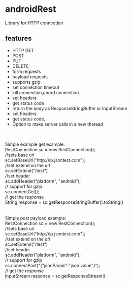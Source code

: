 # androidRest
Library for HTTP connection
<h2>features</h2>
<ul>
<li>HTTP GET</li> 
<li>POST</li> 
<li>PUT</li> 
<li>DELETE</li> 
<li>form requests</li> 
<li>payload requests</li> 
<li>supports gzip</li> 
<li>set connection timeout</li>
<li>kill connection,abord connection</li>
<li>set headers</li>
<li>get status code</li>
<li>return the body as ResponseStringBuffer or InputStream</li>
<li>set headers</li>
<li>get status code,</li>
<li>Option to make server calls in a new theread</li>
<!---
It contains a RestTask class that is a task that extends from AsyncTask and is used to support the calls in a new thread.
The RestTask has interfaces for a onSuccess, onFailure and onFinish interfaces that are triggered depending on the output of the HTTP call.
-->
</ul>
</br></br>
Simple example get example:</br>
RestConnection sc = new RestConnection();</br>
//sets base url</br>
sc.setBaseUrl("http://ip.jsontest.com");</br>
//set extend on the url</br>
sc.setExtend("/test")</br>
//set header</br>
sc.addHeader("platform", "android");</br>
// support for gzip</br>
sc.connectGet();</br>
// get the response</br>
String response = sc.getResponseStringBuffer().toString()</br>
</br></br>
Simple post payload example: </br>
RestConnection sc = new RestConnection();</br>
//sets base url</br>
sc.setBaseUrl("http://ip.jsontest.com");</br>
//set extend on the url</br>
sc.setExtend("/test")</br>
//set header</br>
sc.addHeader("platform", "android");</br>
// support for gzip</br>
sc.connectPost("{"jsonParam":"json value"}");</br>
// get the response</br>
InputStream response = sc.getResponseStream()</br>


